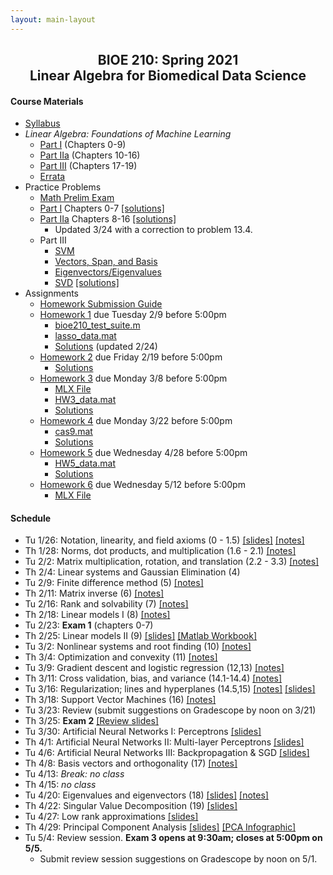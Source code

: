 ```yaml
---
layout: main-layout
---
```


<link href="style.css" rel="stylesheet">

<center>
<h2>BIOE 210: Spring 2021<br>
Linear Algebra for Biomedical Data Science</h2>
</center>

#### Course Materials
* [Syllabus](files/BIOE210_Sp21_Syllabus.pdf)
* *Linear Algebra: Foundations of Machine Learning*
  - [Part I](files/LA_Part1.pdf) (Chapters 0-9)
  - [Part IIa](files/LA_Part2a.pdf) (Chapters 10-16)
  - [Part III](files/LA_Part3.pdf) (Chapters 17-19)
  - [Errata](errata.md)
* Practice Problems
  - [Math Prelim Exam](/files/PrelimExam.pdf)
  - [Part I](guides/PracticeProblemsPart1.pdf) Chapters 0-7 [[solutions]](guides/PracticeProblemsPart1_Solutions.pdf)
  - [Part IIa](guides/PracticeProblemsPart2.pdf) Chapters 8-16 [[solutions]](guides/PracticeProblemsPart2_Solutions.pdf)
    - Updated 3/24 with a correction to problem 13.4.
  - Part III
    - [SVM](guides/StudyGuideSVM.pdf)
    - [Vectors, Span, and Basis](guides/StudyGuideBasis.pdf)
    - [Eigenvectors/Eigenvalues](guides/StudyGuideEigen.pdf)
    - [SVD](guides/StudyGuideSVDblank.mlx) [[solutions]](guides/StudyGuideSVD.mlx)
* Assignments
  - [Homework Submission Guide](files/BIOE210_Homework_Submission_Guide.pdf)
  - [Homework 1](files/Homework1.pdf) due Tuesday 2/9 before 5:00pm
    - [bioe210_test_suite.m](files/bioe210_test_suite.m)
    - [lasso_data.mat](files/lasso_data.mat)
    - [Solutions](files/Homework1_Solutions.pdf) (updated 2/24)
  - [Homework 2](files/Homework2.pdf) due Friday 2/19 before 5:00pm
    - [Solutions](files/Homework2_Solutions.pdf)
  - [Homework 3](files/Homework3.pdf) due Monday 3/8 before 5:00pm
    - [MLX File](files/Homework3.mlx)
    - [HW3_data.mat](files/HW3_data.mat)
    - [Solutions](files/Homework3_Solutions.pdf)
  - [Homework 4](files/Homework4.pdf) due Monday 3/22 before 5:00pm
    - [cas9.mat](files/cas9.mat)
    - [Solutions](files/Homework4_Solutions.pdf)
  - [Homework 5](files/Homework5.pdf) due Wednesday 4/28 before 5:00pm
    - [HW5_data.mat](files/HW5_data.mat)
    - [Solutions](files/Homework5_Solutions.pdf)
  - [Homework 6](files/Homework6.pdf) due Wednesday 5/12 before 5:00pm
    - [MLX File](files/Homework6.mlx)

#### Schedule
* Tu 1/26: Notation, linearity, and field axioms (0 - 1.5) [[slides]](slides/01_slides.pptx) [[notes]](slides/01_notes.pdf)
* Th 1/28: Norms, dot products, and multiplication (1.6 - 2.1) [[notes]](slides/02_notes.pdf)
* Tu 2/2: Matrix multiplication, rotation, and translation (2.2 - 3.3) [[notes]](slides/03_notes.pdf)
* Th 2/4: Linear systems and Gaussian Elimination (4)
* Tu 2/9: Finite difference method (5) [[notes]](slides/05_notes.pdf)
* Th 2/11: Matrix inverse (6) [[notes]](slides/06_notes.pdf)
* Tu 2/16: Rank and solvability (7) [[notes]](slides/07_notes.pdf)
* Th 2/18: Linear models I (8) [[notes]](slides/08_notes.pdf)
* Tu 2/23: **Exam 1** (chapters 0-7)
* Th 2/25: Linear models II (9) [[slides]](slides/LinearModels2.pdf) [[Matlab Workbook]](files/Applied_Linear_Regression.mlx)
* Tu 3/2: Nonlinear systems and root finding (10) [[notes]](slides/10_notes.pdf)
* Th 3/4: Optimization and convexity (11) [[notes]](slides/11_notes.pdf)
* Tu 3/9: Gradient descent and logistic regression (12,13) [[notes]](slides/12_notes.pdf)
* Th 3/11: Cross validation, bias, and variance (14.1-14.4) [[notes]](slides/13_notes.pdf)
* Tu 3/16: Regularization; lines and hyperplanes (14.5,15) [[notes]](slides/14_notes.pdf) [[slides]](slides/lasso.pdf)
* Th 3/18: Support Vector Machines (16) [[notes]](slides/16_notes.pdf)
* Tu 3/23: Review (submit suggestions on Gradescope by noon on 3/21)
* Th 3/25: **Exam 2** [[Review slides]](slides/Exam2Review.pdf)
* Tu 3/30: Artificial Neural Networks I: Perceptrons [[slides]](slides/NeuralNetworks1.pdf)
* Th 4/1: Artificial Neural Networks II: Multi-layer Perceptrons [[slides]](slides/NeuralNetworks2.pdf)
* Tu 4/6: Artificial Neural Networks III: Backpropagation & SGD [[slides]](slides/NeuralNetworks3.pdf)
* Th 4/8: Basis vectors and orthogonality (17) [[notes]](slides/17_notes.pdf)
* Tu 4/13: *Break: no class*
* Th 4/15: *no class*
* Tu 4/20: Eigenvalues and eigenvectors (18) [[slides]](slides/EigenvectorsEigenvalues.pdf) [[notes]](slides/18_notes.pdf)
* Th 4/22: Singular Value Decomposition (19) [[slides]](slides/MatrixDecompositions.pdf)
* Tu 4/27: Low rank approximations [[slides]](slides/LowRankApproximations1.pdf)
* Th 4/29: Principal Component Analysis [[slides]](slides/PCA.pdf) [[PCA Infographic]](files/PCA_infographic.pdf)
* Tu 5/4: Review session. **Exam 3 opens at 9:30am; closes at 5:00pm on 5/5.**
  - Submit review session suggestions on Gradescope by noon on 5/1.
